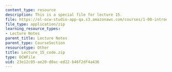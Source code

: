 ```yaml
---
content_type: resource
description: This is a special file for lecture 15.
file: https://ol-ocw-studio-app-qa.s3.amazonaws.com/courses/1-00-introduction-to-computers-and-engineering-problem-solving-spring-2012/23e12c05ae20d0aced22b46f2df4a436_Lecture_15_code.zip
file_type: application/zip
learning_resource_types:
- Lecture Notes
parent_title: Lecture Notes
parent_type: CourseSection
resourcetype: Other
title: Lecture_15_code.zip
type: OCWFile
uid: 23e12c05-ae20-d0ac-ed22-b46f2df4a436
---
```

